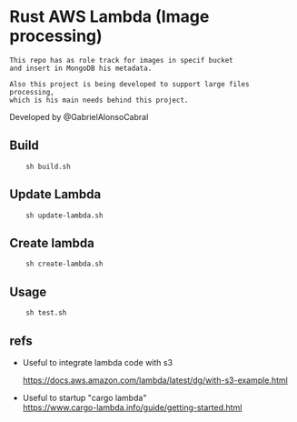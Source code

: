 # Rust AWS Lambda (Image processing)
    This repo has as role track for images in specif bucket
    and insert in MongoDB his metadata.

    Also this project is being developed to support large files processing,
    which is his main needs behind this project. 

Developed by
    @GabrielAlonsoCabral

## Build
```
    sh build.sh
```

## Update Lambda
```
    sh update-lambda.sh
```

## Create lambda
```
    sh create-lambda.sh
```

## Usage
```
    sh test.sh
```


## refs
 - Useful to integrate lambda code with s3
 
    https://docs.aws.amazon.com/lambda/latest/dg/with-s3-example.html

 - Useful to startup "cargo lambda"  
    https://www.cargo-lambda.info/guide/getting-started.html